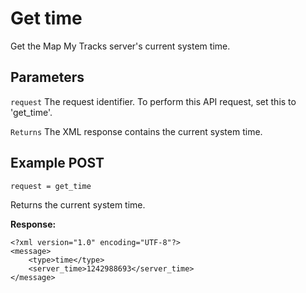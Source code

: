 Get time
====
Get the Map My Tracks server's current system time.

Parameters
---

`request`
The request identifier. To perform this API request, set this to 'get_time'.

`Returns`
The XML response contains the current system time.

Example POST
---

`request = get_time`

Returns the current system time.

**Response:**
```
<?xml version="1.0" encoding="UTF-8"?>
<message>
	<type>time</type>
	<server_time>1242988693</server_time>
</message>
```
